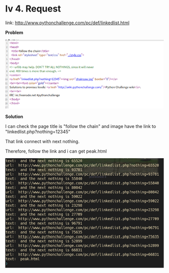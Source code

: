 # lv 4. Request

link: http://www.pythonchallenge.com/pc/def/linkedlist.html

**Problem**  

![problem](./problem.png)

**Solution**

I can check the page title is "follow the chain"
and image have the link to "linkedlist.php?nothing=12345"  

That link connect with next nothing.

Therefore, follow the link and i can get peak.html

![image](./solution.png)
